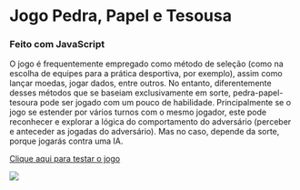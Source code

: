 # Jogo Pedra, Papel e Tesousa
### Feito com JavaScript
<p>
O jogo é frequentemente empregado como método de seleção (como na escolha de equipes para a prática desportiva, por exemplo), assim como lançar moedas, jogar dados, entre outros. No entanto, diferentemente desses métodos que se baseiam exclusivamente em sorte, pedra-papel-tesoura pode ser jogado com um pouco de habilidade. Principalmente se o jogo se estender por vários turnos com o mesmo jogador, este pode reconhecer e explorar a lógica do comportamento do adversário (perceber e anteceder as jogadas do adversário). Mas no caso, depende da sorte, porque jogarás contra uma IA.
</p>
<a href="https://freddydanilo.github.io/jogo-pedra-papel-tesoura/">Clique aqui para testar o jogo</a>
<p></p>
<img src="https://user-images.githubusercontent.com/71949651/193855075-fe98bc24-4900-4ffd-9780-6a7a41696fb1.png">

